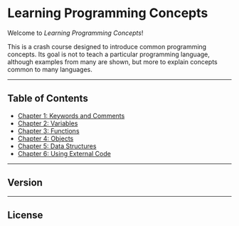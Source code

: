 # Learning Programming Concepts

Welcome to *Learning Programming Concepts*!

This is a crash course designed to introduce common programming concepts. Its goal is not to teach a particular programming language, although examples from many are shown, but more to explain concepts common to many languages.

---

## Table of Contents

- [Chapter 1: Keywords and Comments](./chapter1/index.md)
- [Chapter 2: Variables](./chapter2/index.md)
- [Chapter 3: Functions](./chapter3/index.md)
- [Chapter 4: Objects](./chapter4/index.md)
- [Chapter 5: Data Structures](./chapter5/index.md)
- [Chapter 6: Using External Code](./chapter6/index.md)

---

## Version

---

## License
